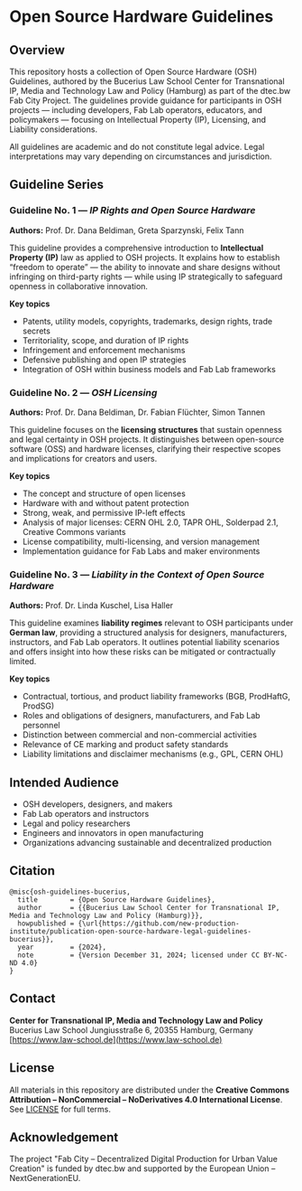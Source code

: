 # Open Source Hardware Guidelines

## Overview

This repository hosts a collection of Open Source Hardware (OSH) Guidelines,
authored by the Bucerius Law School Center for Transnational IP, Media and
Technology Law and Policy (Hamburg) as part of the dtec.bw Fab City Project. The
guidelines provide guidance for participants in OSH projects — including
developers, Fab Lab operators, educators, and policymakers — focusing on
Intellectual Property (IP), Licensing, and Liability considerations.

All guidelines are academic and do not constitute legal advice. Legal
interpretations may vary depending on circumstances and jurisdiction.

## Guideline Series

### Guideline No. 1 — *IP Rights and Open Source Hardware*

**Authors:** Prof. Dr. Dana Beldiman, Greta Sparzynski, Felix Tann

This guideline provides a comprehensive introduction to **Intellectual Property
(IP)** law as applied to OSH projects. It explains how to establish “freedom to
operate” — the ability to innovate and share designs without infringing on
third-party rights — while using IP strategically to safeguard openness in
collaborative innovation.

**Key topics**
- Patents, utility models, copyrights, trademarks, design rights, trade secrets
- Territoriality, scope, and duration of IP rights
- Infringement and enforcement mechanisms
- Defensive publishing and open IP strategies
- Integration of OSH within business models and Fab Lab frameworks



### Guideline No. 2 — *OSH Licensing*

**Authors:** Prof. Dr. Dana Beldiman, Dr. Fabian Flüchter, Simon Tannen

This guideline focuses on the **licensing structures** that sustain openness and
legal certainty in OSH projects. It distinguishes between open-source software
(OSS) and hardware licenses, clarifying their respective scopes and implications
for creators and users.

**Key topics**
- The concept and structure of open licenses
- Hardware with and without patent protection
- Strong, weak, and permissive IP-left effects
- Analysis of major licenses: CERN OHL 2.0, TAPR OHL, Solderpad 2.1, Creative Commons variants
- License compatibility, multi-licensing, and version management
- Implementation guidance for Fab Labs and maker environments

### Guideline No. 3 — *Liability in the Context of Open Source Hardware*

**Authors:** Prof. Dr. Linda Kuschel, Lisa Haller

This guideline examines **liability regimes** relevant to OSH participants under
**German law**, providing a structured analysis for designers, manufacturers,
instructors, and Fab Lab operators. It outlines potential liability scenarios
and offers insight into how these risks can be mitigated or contractually
limited.

**Key topics**
- Contractual, tortious, and product liability frameworks (BGB, ProdHaftG, ProdSG)
- Roles and obligations of designers, manufacturers, and Fab Lab personnel
- Distinction between commercial and non-commercial activities
- Relevance of CE marking and product safety standards
- Liability limitations and disclaimer mechanisms (e.g., GPL, CERN OHL)

## Intended Audience

- OSH developers, designers, and makers
- Fab Lab operators and instructors
- Legal and policy researchers
- Engineers and innovators in open manufacturing
- Organizations advancing sustainable and decentralized production

## Citation

```
@misc{osh-guidelines-bucerius,
  title        = {Open Source Hardware Guidelines},
  author       = {{Bucerius Law School Center for Transnational IP, Media and Technology Law and Policy (Hamburg)}},
  howpublished = {\url{https://github.com/new-production-institute/publication-open-source-hardware-legal-guidelines-bucerius}},
  year         = {2024},
  note         = {Version December 31, 2024; licensed under CC BY-NC-ND 4.0}
}
```


## Contact

**Center for Transnational IP, Media and Technology Law and Policy**
Bucerius Law School
Jungiusstraße 6, 20355 Hamburg, Germany
[https://www.law-school.de](https://www.law-school.de)

## License

All materials in this repository are distributed under the
**Creative Commons Attribution – NonCommercial – NoDerivatives 4.0 International License**.
See [LICENSE](https://creativecommons.org/licenses/by-nc-nd/4.0/) for full terms.

## Acknowledgement

The project "Fab City – Decentralized Digital Production for Urban Value
Creation" is funded by dtec.bw and supported by the European Union –
NextGenerationEU.
